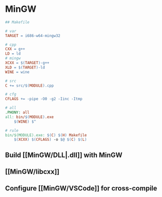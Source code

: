 # MinGW

```Makefile
## Makefile

# var
TARGET = i686-w64-mingw32

# cpp
CXX = g++
LD = ld
# mingw
XCXX = $(TARGET)-g++
XLD = $(TARGET)-ld
WINE = wine

# src
C += src/$(MODULE).cpp

# cfg
CFLAGS += -pipe -O0 -g2 -Iinc -Itmp

# all
.PHONY: all
all: bin/$(MODULE).exe
	$(WINE) $^

# rule
bin/$(MODULE).exe: $(C) $(H) Makefile
	$(XCXX) $(CFLAGS) -o $@ $(C) $(L)
```

## Build [[MinGW/DLL|.dll]] with MinGW

## [[MinGW/libcxx]]

## Configure [[MinGW/VSCode]] for cross-compile